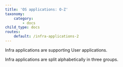 ```yaml
---
title: 'OS applications: O-Z'
taxonomy:
    category:
        - docs
child_type: docs
routes:
    default: /infra-applications-2
---
```


Infra applications are supporting User applications.

Infra applications are split alphabetically in three groups.